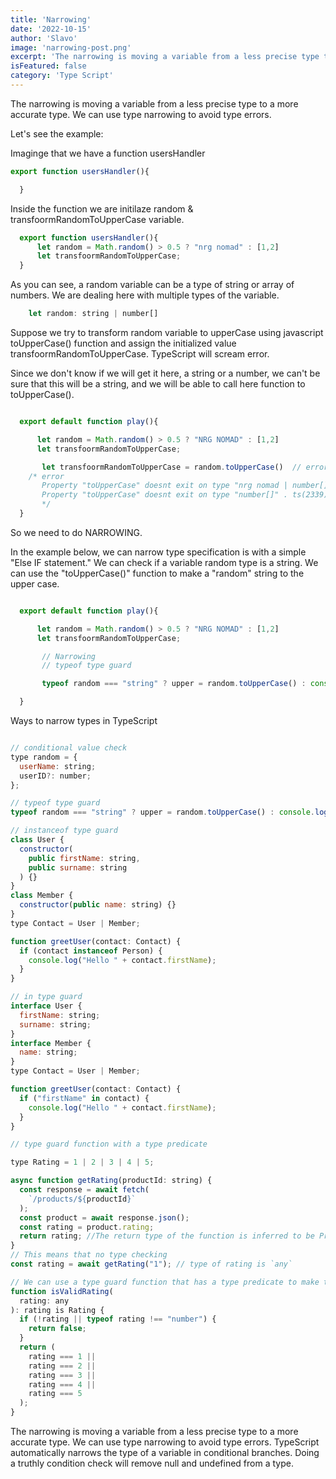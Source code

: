 ```yaml
---
title: 'Narrowing'
date: '2022-10-15'
author: 'Slavo'
image: 'narrowing-post.png'
excerpt: 'The narrowing is moving a variable from a less precise type to a more accurate type'
isFeatured: false
category: 'Type Script'
---
```



The narrowing is moving a variable from a less precise type to a more accurate type. We can use type narrowing to avoid type errors.

Let's see the example:

Imaginge that we have a function usersHandler

```js
export function usersHandler(){

  }

```

Inside the function we are initilaze random & transfoormRandomToUpperCase variable.  

```js
  export function usersHandler(){
      let random = Math.random() > 0.5 ? "nrg nomad" : [1,2]
      let transfoormRandomToUpperCase;
  }
```

As you can see, a random variable can be a type of string or array of numbers. We are dealing here with multiple types of the variable.

```js
    let random: string | number[] 
```

Suppose we try to transform random variable to upperCase using javascript toUpperCase() function and assign the initialized value transfoormRandomToUpperCase. TypeScript will scream error.

Since we don't know if we will get it here, a string or a number, we can't be sure that this will be a string, and we will be able to call here function to toUpperCase().

```js

  export default function play(){

      let random = Math.random() > 0.5 ? "NRG NOMAD" : [1,2]
      let transfoormRandomToUpperCase; 

       let transfoormRandomToUpperCase = random.toUpperCase()  // error 
    /* error 
       Property "toUpperCase" doesnt exit on type "nrg nomad | number[]"  
       Property "toUpperCase" doesnt exit on type "number[]" . ts(2339)
       */
  }

```

So we need to do NARROWING.

In the example below, we can narrow type specification is with a simple "Else IF statement." We can check if a variable random type is a string. We can use the "toUpperCase()" function to make a "random" string to the upper case.

```js

  export default function play(){

      let random = Math.random() > 0.5 ? "NRG NOMAD" : [1,2]
      let transfoormRandomToUpperCase;

       // Narrowing
       // typeof type guard

       typeof random === "string" ? upper = random.toUpperCase() : console.log(random)

  }

```

Ways to narrow types in TypeScript

```js

// conditional value check
type random = {
  userName: string;
  userID?: number;
};

// typeof type guard
typeof random === "string" ? upper = random.toUpperCase() : console.log(random)

// instanceof type guard
class User {
  constructor(
    public firstName: string,
    public surname: string
  ) {}
}
class Member {
  constructor(public name: string) {}
}
type Contact = User | Member;

function greetUser(contact: Contact) {
  if (contact instanceof Person) {
    console.log("Hello " + contact.firstName);
  }
}

// in type guard
interface User {
  firstName: string;
  surname: string;
}
interface Member {
  name: string;
}
type Contact = User | Member;

function greetUser(contact: Contact) {
  if ("firstName" in contact) {
    console.log("Hello " + contact.firstName);
  }
}

// type guard function with a type predicate

type Rating = 1 | 2 | 3 | 4 | 5;

async function getRating(productId: string) {
  const response = await fetch(
    `/products/${productId}`
  );
  const product = await response.json();
  const rating = product.rating;
  return rating; //The return type of the function is inferred to be Promise<any>
}
// This means that no type checking 
const rating = await getRating("1"); // type of rating is `any`

// We can use a type guard function that has a type predicate to make this code more type-safe. 
function isValidRating(
  rating: any
): rating is Rating {
  if (!rating || typeof rating !== "number") {
    return false;
  }
  return (
    rating === 1 ||
    rating === 2 ||
    rating === 3 ||
    rating === 4 ||
    rating === 5
  );
}

```

The narrowing is moving a variable from a less precise type to a more accurate type. We can use type narrowing to avoid type errors. TypeScript automatically narrows the type of a variable in conditional branches. Doing a truthly condition check will remove null and undefined from a type.
